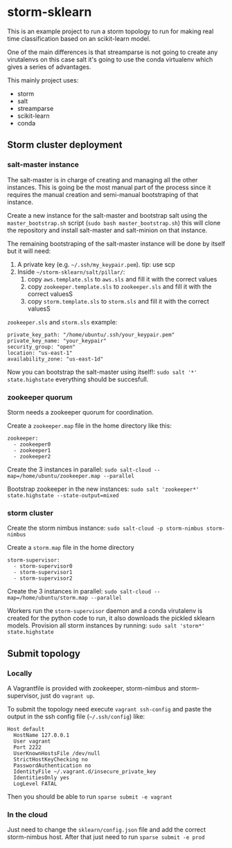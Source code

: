 storm-sklearn
=============

This is an example project to run a storm topology to run for making
real time classification based on an scikit-learn model.

One of the main differences is that streamparse is not going to create any
virutalenvs on this case salt it's going to use the conda virtualenv
which gives a series of advantages.

This mainly project uses:

- storm
- salt
- streamparse
- scikit-learn
- conda

## Storm cluster deployment

### salt-master instance

The salt-master is in charge of creating and managing all the other instances.
This is going be the most manual part of the process since it
requires the manual creation and semi-manual bootstraping of that instance.

Create a new instance for the salt-master and bootstrap salt using the
`master_bootstrap.sh` script (`sudo bash master_bootstrap.sh`)
this will clone the repository and install salt-master and salt-minion on that instance.

The remaining bootstraping of the salt-master instance will be done by itself
but it will need:

1. A private key (e.g. `~/.ssh/my_keypair.pem`). tip: use scp
2. Inside `~/storm-sklearn/salt/pillar/`:
    1. copy `aws.template.sls` to `aws.sls` and fill it with the correct values
    2. copy `zookeeper.template.sls` to `zookeeper.sls` and fill it with the correct valuesS
    2. copy `storm.template.sls` to `storm.sls` and fill it with the correct valuesS

`zookeeper.sls` and `storm.sls` example:

```
private_key_path: "/home/ubuntu/.ssh/your_keypair.pem"
private_key_name: "your_keypair"
security_group: "open"
location: "us-east-1"
availability_zone: "us-east-1d"
```

Now you can bootstrap the salt-master using itself!:
`sudo salt '*' state.highstate` everything should be succesfull.

### zookeeper quorum

Storm needs a zookeeper quorum for coordination.

Create a `zookeeper.map` file in the home directory like this:

```
zookeeper:
  - zookeeper0
  - zookeeper1
  - zookeeper2
```

Create the 3 instances in parallel:
`sudo salt-cloud --map=/home/ubuntu/zookeeper.map --parallel`

Bootstrap zookeeper in the new instances:
`sudo salt 'zookeeper*' state.highstate --state-output=mixed`

### storm cluster

Create the storm nimbus instance:
`sudo salt-cloud -p storm-nimbus storm-nimbus`

Create a `storm.map` file in the home directory

```
storm-supervisor:
  - storm-supervisor0
  - storm-supervisor1
  - storm-supervisor2
```

Create the 3 instances in parallel:
`sudo salt-cloud --map=/home/ubuntu/storm.map --parallel`

Workers run the `storm-supervisor` daemon and a conda virutalenv is created
for the python code to run, it also downloads the pickled sklearn models.
Provision all storm instances by running: `sudo salt 'storm*' state.highstate`

## Submit topology

### Locally

A Vagrantfile is provided with zookeeper, storm-nimbus and storm-supervisor,
just do `vagrant up`.

To submit the topology need execute `vagrant ssh-config` and paste
the output in the ssh config file (`~/.ssh/config`) like:

```
Host default
  HostName 127.0.0.1
  User vagrant
  Port 2222
  UserKnownHostsFile /dev/null
  StrictHostKeyChecking no
  PasswordAuthentication no
  IdentityFile ~/.vagrant.d/insecure_private_key
  IdentitiesOnly yes
  LogLevel FATAL
```

Then you should be able to run `sparse submit -e vagrant`

### In the cloud

Just need to change the `sklearn/config.json` file and add the correct
storm-nimbus host. After that just need to run `sparse submit -e prod`
